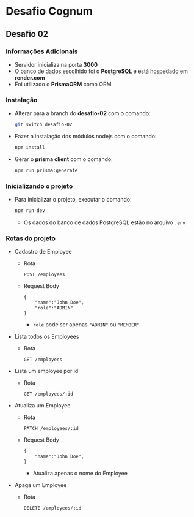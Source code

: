 # Desafio Cognum

## Desafio 02

### Informações Adicionais

- Servidor inicializa na porta **3000**
- O banco de dados escolhido foi o **PostgreSQL** e está hospedado em **render.com**
- Foi utilizado o **PrismaORM** como ORM

### Instalação

- Alterar para a branch do **desafio-02** com o comando:

  ```bash
  git switch desafio-02
  ```

- Fazer a instalação dos módulos nodejs com o comando:

  ```bash
  npm install
  ```

- Gerar o **prisma client** com o comando:

  ```bash
  npm run prisma:generate
  ```

### Inicializando o projeto

- Para inicializar o projeto, executar o comando:

  ```bash
  npm run dev
  ```

  - Os dados do banco de dados PostgreSQL estão no arquivo `.env`

### Rotas do projeto

- Cadastro de Employee

  - Rota
    ```
    POST /employees
    ```
  - Request Body

    ```
    {
    	"name":"John Doe",
    	"role":"ADMIN"
    }
    ```

    - `role` pode ser apenas `"ADMIN"` ou `"MEMBER"`

- Lista todos os Employees

  - Rota
    ```
    GET /employees
    ```

- Lista um employee por id

  - Rota
    ```
    GET /employees/:id
    ```

- Atualiza um Employee

  - Rota
    ```
    PATCH /employees/:id
    ```
  - Request Body

    ```
    {
    	"name":"John Doe",
    }
    ```

    - Atualiza apenas o nome do Employee

- Apaga um Employee

  - Rota
    ```
    DELETE /employees/:id
    ```
